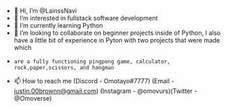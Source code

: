 - 👋 Hi, I’m @LainssNavi
- 👀 I’m interested in fullstack software development 
- 🌱 I’m currently learning Python
- 💞️ I’m looking to collaborate on beginner projects inside of Python, I also have a little bit of experience in Pyton with two projects that were made which 
-     are a fully functioning pingpong game, calculator, rock,paper,scissors, and hangman
- 📫 How to reach me (Discord - Omotayo#7777) (Email - justin.00brownn@gmail.com) (Instagram - @omovurs)(Twitter - @Omoverse)

<!---
LainssNavi/LainssNavi is a ✨ special ✨ repository because its `README.md` (this file) appears on your GitHub profile.
You can click the Preview link to take a look at your changes.
--->
